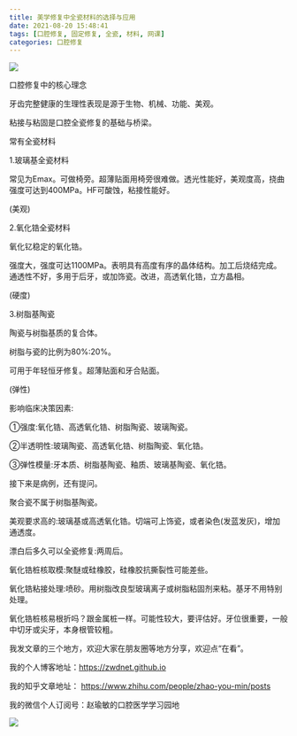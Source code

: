 ```yaml
---
title: 美学修复中全瓷材料的选择与应用
date: 2021-08-20 15:48:41
tags: [口腔修复, 固定修复, 全瓷, 材料, 网课]
categories: 口腔修复
---
```

![](https://zymblog-1258069789.cos.ap-chengdu.myqcloud.com/blog0263-quanci/01.jpg)

口腔修复中的核心理念

牙齿完整健康的生理性表现是源于生物、机械、功能、美观。

粘接与粘固是口腔全瓷修复的基础与桥梁。

常有全瓷材料

1.玻璃基全瓷材料

常见为Emax。可做椅旁。超薄贴面用椅旁很难做。透光性能好，美观度高，挠曲强度可达到400MPa。HF可酸蚀，粘接性能好。

(美观)

2.氧化锆全瓷材料

氧化钇稳定的氧化锆。

强度大，强度可达1100MPa。表明具有高度有序的晶体结构。加工后烧结完成。通透性不好，多用于后牙，或加饰瓷。改进，高透氧化锆，立方晶相。

(硬度)

3.树脂基陶瓷

陶瓷与树脂基质的复合体。

树脂与瓷的比例为80%:20%。

可用于年轻恒牙修复。超薄贴面和牙合贴面。

(弹性)

影响临床决策因素:

①强度:氧化锆、高透氧化锆、树脂陶瓷、玻璃陶瓷。

②半透明性:玻璃陶瓷、高透氧化锆、树脂陶瓷、氧化锆。

③弹性模量:牙本质、树脂基陶瓷、釉质、玻璃基陶瓷、氧化锆。

接下来是病例，还有提问。

聚合瓷不属于树脂基陶瓷。

美观要求高的:玻璃基或高透氧化锆。切端可上饰瓷，或者染色(发蓝发灰)，增加通透度。

漂白后多久可以全瓷修复:两周后。

氧化锆桩核取模:聚醚或硅橡胶，硅橡胶抗撕裂性可能差些。

氧化锆粘接处理:喷砂。用树脂改良型玻璃离子或树脂粘固剂来粘。基牙不用特别处理。

氧化锆桩核易根折吗？跟金属桩一样。可能性较大，要评估好。牙位很重要，一般中切牙或尖牙，本身根管较粗。




我发文章的三个地方，欢迎大家在朋友圈等地方分享，欢迎点“在看”。

我的个人博客地址：https://zwdnet.github.io

我的知乎文章地址： https://www.zhihu.com/people/zhao-you-min/posts

我的微信个人订阅号：赵瑜敏的口腔医学学习园地



![](https://zymblog-1258069789.cos.ap-chengdu.myqcloud.com/other/wx.jpg)

